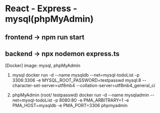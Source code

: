 # React - Express - mysql(phpMyAdmin)

## frontend -> npm run start
## backend -> npx nodemon express.ts


[Docker]
image: mysql, phpMyAdmin

1. mysql
docker run -d --name mysqldb --net=mysql-todoList -p 3306:3306 -e MYSQL_ROOT_PASSWORD=testpasswd mysql:8 --character-set-server=utf8mb4 --collation-server=utf8mb4_general_ci

2. phpMyAdmin (root/ testpasswd)
docker run -d --name mysqladmin --net=mysql-todoList -p 8080:80 -e PMA_ARBITRARY=1 -e PMA_HOST=mysqldb -e PMA_PORT=3306 phpmyadmin
